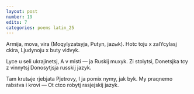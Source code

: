 ```yaml
---
layout: post
number: 19
edits: 7
categories: poems latin_25
---
```


Armija, mova, vira
(Moqylyzatsyja, Putyn, jazыk). 
Hotc toju x zalYcylasj ckira, 
Ljudynoju x buty vidvyk. 

Lyce u seli ukrajinetsj, 
A v misti — ja Ruskij muxyk.
Zi stolytsi, Donetsjka tcy z vinnytsj
Donosytjsja russkij jazyk.

Tam krutыje rjebjata Pjetrovy,
I ja pomix nymy, jak byk.
My praqnemo rabstva i krovi —
Ot ctco robytj rasjejskij jazyk.
